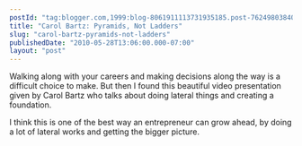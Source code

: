 ```yaml
---
postId: "tag:blogger.com,1999:blog-8061911113731935185.post-7624980384082614535"
title: "Carol Bartz: Pyramids, Not Ladders"
slug: "carol-bartz-pyramids-not-ladders"
publishedDate: "2010-05-28T13:06:00.000-07:00"
layout: "post"
---
```


Walking along with your careers and making decisions along the way is a
difficult choice to make. But then I found this beautiful video presentation
given by Carol Bartz who talks about doing lateral things and creating a
foundation.  
  
I think this is one of the best way an entrepreneur can grow ahead, by doing a
lot of lateral works and getting the bigger picture.  
  

